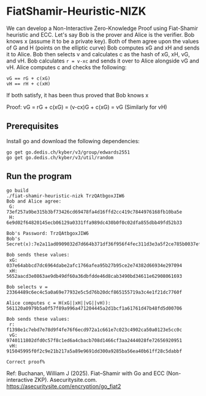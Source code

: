 # FiatShamir-Heuristic-NIZK

We can develop a Non-Interactive Zero-Knowledge Proof using Fiat-Shamir heuristic and ECC. Let's say Bob is the prover and Alice is the verifier. Bob knows x (assume it to be a private key). Both of them agree upon the values of G and H (points on the elliptic curve) Bob computes xG and xH and sends it to Alice. Bob then selects v and calculates c as the hash of xG, xH, vG, and vH. Bob calculates `r = v-xc` and sends it over to Alice alongside vG and vH. Alice computes c and checks the following:

```
vG == rG + c(xG)
vH == rH + c(xH)
```

If both satisfy, it has been thus proved that Bob knows x

Proof: vG = rG + c(xG) = (v-cx)G + c(xG) = vG (Similarly for vH)

## Prerequisites

Install go and download the following dependencies:
```
go get go.dedis.ch/kyber/v3/group/edwards2551
go get go.dedis.ch/kyber/v3/util/random
```

## Run the program

```
go build
./fiat-shamir-heuristic-nizk TrzQAtbgoxJIW6
Bob and Alice agree:
 G:     73ef257a9be315b3bf73426cd69478fa4d16ffd2cc419c7844976168fb10ba5e
 H:     6e9d02f64820145ecb06129a0331ffa989dc430b0f0c02dfa855dbb49fd52b33

Bob's Password: TrzQAtbgoxJIW6
Bob's Secret(x):7e2a11ad0909032d7d664b371df36f956f4fec311d3e3a5f2ce785b0037ef608

Bob sends these values:
 xG:    037e64abbcd7dc6964dabe2afc1766afea95b27b95ce2e74382d66934e297094
 xH:    5652aacd3e0863ae9db49df60a36dbfdde46d8cab3490bd34611e62908061693

Bob selects v = 23364489c6ec4c5a0a69e77932e5c5d76b20dcf865155719a3c4e1f21dc7760f

Alice computes c = H(xG||xH||vG||vH)):  561120a0979b5a0f57f89a996a471204445a2d1bcf1a61761d47b48fd5d00706

Bob sends these values:
 r:     f1398e1c7ebd7e78d9f4fe76f6ecd972a1c661e7c023c4902ca50a0123e5cc0c
 vG:    9740111802dfd0c57f8c1ed6a4cbacb708d1466cf3aa2444028fe72656920951
 vH:    915045995f0f2c9e21b217a5a89e9691dd300a9285ba56ea40b61ff28c5dabbf

Correct proof%
```

Ref: Buchanan, William J (2025). Fiat–Shamir with Go and ECC (Non-interactive ZKP). Asecuritysite.com. https://asecuritysite.com/encryption/go_fiat2